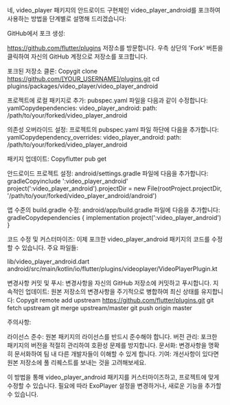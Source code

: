 네, video_player 패키지의 안드로이드 구현체인 video_player_android를 포크하여 사용하는 방법을 단계별로 설명해 드리겠습니다:

GitHub에서 포크 생성:

https://github.com/flutter/plugins 저장소를 방문합니다.
우측 상단의 'Fork' 버튼을 클릭하여 자신의 GitHub 계정으로 저장소를 포크합니다.


포크된 저장소 클론:
Copygit clone https://github.com/[YOUR_USERNAME]/plugins.git
cd plugins/packages/video_player/video_player_android

프로젝트에 로컬 패키지로 추가:
pubspec.yaml 파일을 다음과 같이 수정합니다:
yamlCopydependencies:
  video_player_android:
    path: /path/to/your/forked/video_player_android

의존성 오버라이드 설정:
프로젝트의 pubspec.yaml 파일 하단에 다음을 추가합니다:
yamlCopydependency_overrides:
  video_player_android:
    path: /path/to/your/forked/video_player_android

패키지 업데이트:
Copyflutter pub get

안드로이드 프로젝트 설정:
android/settings.gradle 파일에 다음을 추가합니다:
gradleCopyinclude ':video_player_android'
project(':video_player_android').projectDir = new File(rootProject.projectDir, '/path/to/your/forked/video_player_android/android')

앱 수준의 build.gradle 수정:
android/app/build.gradle 파일에 다음을 추가합니다:
gradleCopydependencies {
    implementation project(':video_player_android')
}

코드 수정 및 커스터마이즈:
이제 포크한 video_player_android 패키지의 코드를 수정할 수 있습니다.
주요 파일들:

lib/video_player_android.dart
android/src/main/kotlin/io/flutter/plugins/videoplayer/VideoPlayerPlugin.kt


변경사항 커밋 및 푸시:
변경사항을 자신의 GitHub 저장소에 커밋하고 푸시합니다.
지속적인 업데이트:
원본 저장소의 변경사항을 주기적으로 병합하여 최신 상태를 유지합니다:
Copygit remote add upstream https://github.com/flutter/plugins.git
git fetch upstream
git merge upstream/master
git push origin master


주의사항:

라이선스 준수: 원본 패키지의 라이선스를 반드시 준수해야 합니다.
버전 관리: 포크한 패키지의 버전을 적절히 관리하여 호환성 문제를 방지합니다.
문서화: 변경사항을 명확히 문서화하여 팀 내 다른 개발자들이 이해할 수 있게 합니다.
기여: 개선사항이 있다면 원본 저장소에 풀 리퀘스트를 보내는 것을 고려해보세요.

이 방법을 통해 video_player_android 패키지를 커스터마이즈하고, 프로젝트에 맞게 수정할 수 있습니다. 필요에 따라 ExoPlayer 설정을 변경하거나, 새로운 기능을 추가할 수 있습니다.